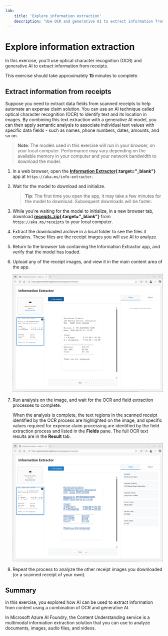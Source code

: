 ```yaml
---
lab:
    title: 'Explore information extraction'
    description: 'Use OCR and generative AI to extract information from documents.'
---
```


# Explore information extraction

In this exercise, you'll use optical character recognition (OCR) and generative AI to extract information from receipts.

This exercise should take approximately **15** minutes to complete.

## Extract information from receipts

Suppose you need to extract data fields from scanned receipts to help automate an expense claim solution. You can use an AI technique called optical character recognition (OCR) to identify text and its location in images. By combining this text extraction with a generative AI model, you can then apply semantic analysis to associate individual text values with specific data fields - such as names, phone numbers, dates, amounts, and so on.

> **Note**: The models used in this exercise will run in your browser, on your local computer. Performance may vary depending on the available memory in your computer and your network bandwidth to download the model. 

1. In a web browser, open the **[Information Extractor](https://aka.ms/info-extractor){:target="_blank"}** app at `https://aka.ms/info-extractor`.
1. Wait for the model to download and initialize.

    > **Tip**: The first time you open the app, it may take a few minutes for the model to download. Subsequent downloads will be faster.

1. While you're waiting for the model to initialize, in a new browser tab, download **[receipts.zip](https://aka.ms/receipts){:target="_blank"}** from `https://aka.ms/receipts` to your local computer.
1. Extract the downloaded archive in a local folder to see the files it contains. These files are the receipt images you will use AI to analyze.
1. Return to the browser tab containing the Information Extractor app, and verify that the model has loaded.
1. Upload any of the receipt images, and view it in the main content area of the app.

    ![Screenshot of the Information Extractor app with an uploaded image.](./media/info-extractor-01.png)

1. Run analysis on the image, and wait for the OCR and field extraction processes to complete.

    When the analysis is complete, the text regions in the scanned receipt identified by the OCR process are highlighted on the image, and specific values required for expense claim processing are identified by the field extraction process and listed in the **Fields** pane. The full OCR text results are in the **Result** tab.

    ![Screenshot of the Information Extractor app with an analyzed image.](./media/info-extractor-02.png)

1. Repeat the process to analyze the other receipt images you downloaded (or a scanned receipt of your own).

## Summary

in this exercise, you explored how AI can be used to extract information from content using a combination of OCR and generative AI.

In Microsoft Azure AI Foundry, the Content Understanding service is a multimodal information extraction solution that you can use to analyze documents, images, audio files, and videos.

